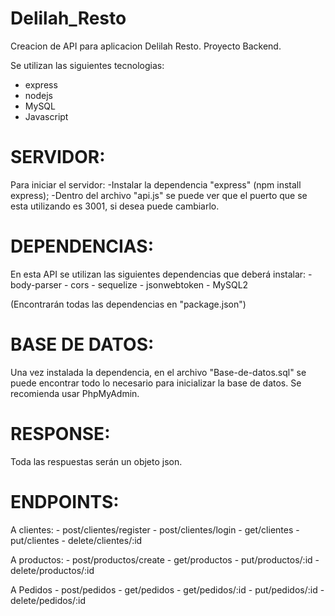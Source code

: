 # Delilah_Resto
Creacion de API para aplicacion Delilah Resto. Proyecto Backend.

Se utilizan las siguientes tecnologias: 
  - express
  - nodejs
  - MySQL 
  - Javascript 

# SERVIDOR: 
  Para iniciar el servidor:
    -Instalar la dependencia "express" (npm install express);
    -Dentro del archivo "api.js" se puede ver que el puerto que se esta utilizando es 3001, si desea puede cambiarlo.
    
# DEPENDENCIAS:
  En esta API se utilizan las siguientes dependencias que deberá instalar:
    - body-parser
    - cors
    - sequelize
    - jsonwebtoken
    - MySQL2

(Encontrarán todas las dependencias en "package.json")

# BASE DE DATOS:
  Una vez instalada la dependencia, en el archivo "Base-de-datos.sql" se puede encontrar todo lo necesario para inicializar la base de datos. 
  Se recomienda usar PhpMyAdmin.

# RESPONSE:
  Toda las respuestas serán un objeto json.

# ENDPOINTS:
  A clientes: 
    - post/clientes/register
    - post/clientes/login
    - get/clientes
    - put/clientes
    - delete/clientes/:id

  A productos:
    - post/productos/create
    - get/productos
    - put/productos/:id
    - delete/productos/:id

  A Pedidos
    - post/pedidos
    - get/pedidos
    - get/pedidos/:id
    - put/pedidos/:id
    - delete/pedidos/:id
